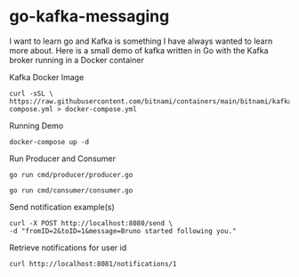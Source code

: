# go-kafka-messaging
I want to learn go and Kafka is something I have always wanted to learn more about. Here is a small demo of kafka written in Go with the Kafka broker running in a Docker container

Kafka Docker Image
```
curl -sSL \
https://raw.githubusercontent.com/bitnami/containers/main/bitnami/kafka/docker-compose.yml > docker-compose.yml
```

Running Demo

```
docker-compose up -d
```

Run Producer and Consumer 
```
go run cmd/producer/producer.go
```
```
go run cmd/consumer/consumer.go
```

Send notification example(s)
```
curl -X POST http://localhost:8080/send \
-d "fromID=2&toID=1&message=Bruno started following you."
```

Retrieve notifications for user id
```
curl http://localhost:8081/notifications/1
```
